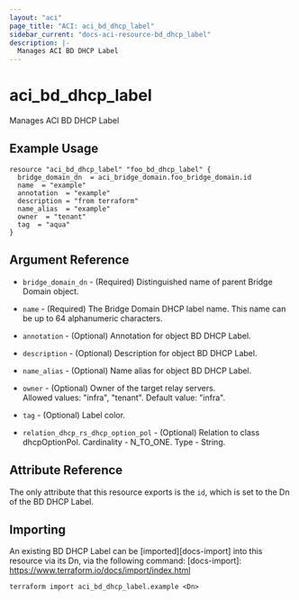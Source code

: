 ```yaml
---
layout: "aci"
page_title: "ACI: aci_bd_dhcp_label"
sidebar_current: "docs-aci-resource-bd_dhcp_label"
description: |-
  Manages ACI BD DHCP Label
---
```


# aci_bd_dhcp_label

Manages ACI BD DHCP Label

## Example Usage

```hcl
resource "aci_bd_dhcp_label" "foo_bd_dhcp_label" {
  bridge_domain_dn  = aci_bridge_domain.foo_bridge_domain.id
  name  = "example"
  annotation  = "example"
  description = "from terraform"
  name_alias  = "example"
  owner  = "tenant"
  tag  = "aqua"
}
```

## Argument Reference

- `bridge_domain_dn` - (Required) Distinguished name of parent Bridge Domain object.
- `name` - (Required) The Bridge Domain DHCP label name. This name can be up to 64 alphanumeric characters.
- `annotation` - (Optional) Annotation for object BD DHCP Label.
- `description` - (Optional) Description for object BD DHCP Label.
- `name_alias` - (Optional) Name alias for object BD DHCP Label.
- `owner` - (Optional) Owner of the target relay servers.  
  Allowed values: "infra", "tenant". Default value: "infra".
- `tag` - (Optional) Label color.

- `relation_dhcp_rs_dhcp_option_pol` - (Optional) Relation to class dhcpOptionPol. Cardinality - N_TO_ONE. Type - String.

## Attribute Reference

The only attribute that this resource exports is the `id`, which is set to the
Dn of the BD DHCP Label.

## Importing

An existing BD DHCP Label can be [imported][docs-import] into this resource via its Dn, via the following command:
[docs-import]: https://www.terraform.io/docs/import/index.html

```
terraform import aci_bd_dhcp_label.example <Dn>
```
